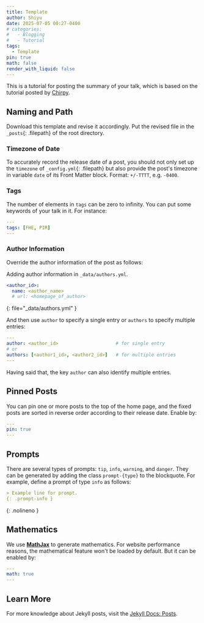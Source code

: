 ```yaml
---
title: Template
author: Shiyu
date: 2025-07-05 00:27-0400
# categories:
#   - Blogging
#   - Tutorial
tags:
  - Template
pin: true
math: false
render_with_liquid: false
---
```


This is a tutorial for posting the summary of your talk, which is based on the tutorial posted by [Chirpy](https://chirpy.cotes.page/posts/write-a-new-post/).

## Naming and Path

Download this template and revise it accordingly. Put the revised file in the `_posts`{: .filepath} of the root directory.

### Timezone of Date

To accurately record the release date of a post, you should not only set up the `timezone` of `_config.yml`{: .filepath} but also provide the post's timezone in variable `date` of its Front Matter block. Format: `+/-TTTT`, e.g. `-0400`.

### Tags

The number of elements in `tags` can be zero to infinity. You can put some keywords of your talk in it. For instance:

```yaml
---
tags: [FHE, PIR]
---
```

### Author Information

Override the author information of the post as follows:

Adding author information in `_data/authors.yml`.

```yaml
<author_id>:
  name: <author_name>
  # url: <homepage_of_author>
```
{: file="_data/authors.yml" }

And then use `author` to specify a single entry or `authors` to specify multiple entries:

```yaml
---
author: <author_id>                     # for single entry
# or
authors: [<author1_id>, <author2_id>]   # for multiple entries
---
```

Having said that, the key `author` can also identify multiple entries.


## Pinned Posts

You can pin one or more posts to the top of the home page, and the fixed posts are sorted in reverse order according to their release date. Enable by:

```yaml
---
pin: true
---
```

## Prompts

There are several types of prompts: `tip`, `info`, `warning`, and `danger`. They can be generated by adding the class `prompt-{type}` to the blockquote. For example, define a prompt of type `info` as follows:

```md
> Example line for prompt.
{: .prompt-info }
```
{: .nolineno }


## Mathematics

We use [**MathJax**][mathjax] to generate mathematics. For website performance reasons, the mathematical feature won't be loaded by default. But it can be enabled by:

[mathjax]: https://www.mathjax.org/

```yaml
---
math: true
---
```

[mathjax-exts]: https://docs.mathjax.org/en/latest/input/tex/extensions/index.html

## Learn More

For more knowledge about Jekyll posts, visit the [Jekyll Docs: Posts](https://jekyllrb.com/docs/posts/).
